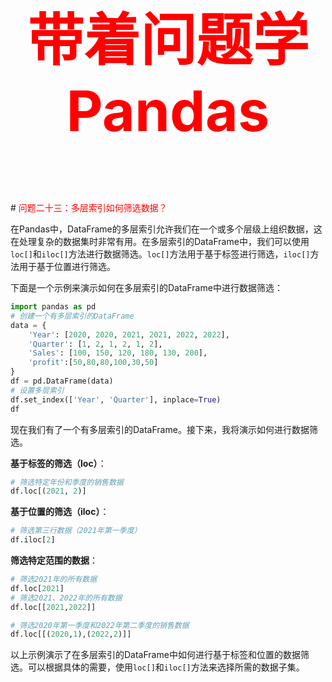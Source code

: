 



<p style="font-size: 90px;font-weight: bold;text-align: center;color: red;">带着问题学Pandas</p>
# <font color='red'>问题二十三：多层索引如何筛选数据？</font>

在Pandas中，DataFrame的多层索引允许我们在一个或多个层级上组织数据，这在处理复杂的数据集时非常有用。在多层索引的DataFrame中，我们可以使用`loc[]`和`iloc[]`方法进行数据筛选。`loc[]`方法用于基于标签进行筛选，`iloc[]`方法用于基于位置进行筛选。

下面是一个示例来演示如何在多层索引的DataFrame中进行数据筛选：

```python
import pandas as pd
# 创建一个有多层索引的DataFrame
data = {
    'Year': [2020, 2020, 2021, 2021, 2022, 2022],
    'Quarter': [1, 2, 1, 2, 1, 2],
    'Sales': [100, 150, 120, 180, 130, 200],
    'profit':[50,80,80,100,30,50]
}
df = pd.DataFrame(data)
# 设置多层索引
df.set_index(['Year', 'Quarter'], inplace=True)
df
```

现在我们有了一个有多层索引的DataFrame。接下来，我将演示如何进行数据筛选。

**基于标签的筛选（loc）**：

```python
# 筛选特定年份和季度的销售数据
df.loc[(2021, 2)]
```

**基于位置的筛选（iloc）**：

```python
# 筛选第三行数据（2021年第一季度）
df.iloc[2]
```

**筛选特定范围的数据**：

```python
# 筛选2021年的所有数据
df.loc[2021]
# 筛选2021、2022年的所有数据
df.loc[[2021,2022]]
```

```python
# 筛选2020年第一季度和2022年第二季度的销售数据
df.loc[[(2020,1),(2022,2)]]
```

以上示例演示了在多层索引的DataFrame中如何进行基于标签和位置的数据筛选。可以根据具体的需要，使用`loc[]`和`iloc[]`方法来选择所需的数据子集。